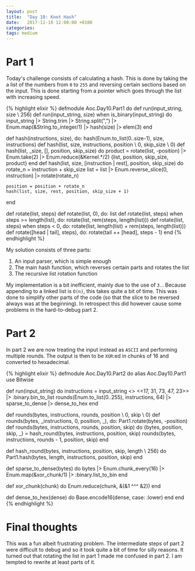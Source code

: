 ```yaml
---
layout: post
title:  "Day 10: Knot Hash"
date:   2017-12-10 12:00:00 +0100
categories:
tags: medium
---
```

# Part 1
Today's challenge consists of calculating a hash. This is done by taking the
a list of the numbers from `0` to `255` and reversing certain sections based on
the input. This is done starting from a pointer which goes through the list with
increasing speed.

{% highlight elixir %}
defmodule Aoc.Day10.Part1 do
  def run(input_string, size \\ 256)
  def run(input_string, size) when is_binary(input_string) do
    input_string |> String.trim |> String.split(",") |> Enum.map(&String.to_integer/1)
    |> hash(size)
    |> elem(3)
  end

  def hash(instructions, size), do: hash(Enum.to_list(0..size-1), size, instructions)
  def hash(list, size, instructions, position \\ 0, skip_size \\ 0)
  def hash(list, _size, [], position, skip_size) do
    product = rotate(list, -position) |> Enum.take(2) |> Enum.reduce(&Kernel.*/2)
    {list, position, skip_size, product}
  end
  def hash(list, size, [instruction | rest], position, skip_size) do
    rotate_n = instruction + skip_size
    list = list
           |> Enum.reverse_slice(0, instruction)
           |> rotate(rotate_n)

    position = position + rotate_n
    hash(list, size, rest, position, skip_size + 1)
  end

  def rotate(list, steps)
  def rotate(list, 0), do: list
  def rotate(list, steps) when steps >= length(list), do: rotate(list, rem(steps, length(list)))
  def rotate(list, steps) when steps < 0, do: rotate(list, length(list) + rem(steps, length(list)))
  def rotate([head | tail], steps), do: rotate(tail ++ [head], steps - 1)
end
{% endhighlight %}

My solution consists of three parts:
1. An input parser, which is simple enough
2. The main hash function, which reverses certain parts and rotates the list
3. The recursive list rotation function

My implementation is a bit inefficient, mainly due to the use of `3.`. Because
appending to a linked list is `O(n)`, this takes quite a bit of time. This was
done to simplify other parts of the code (so that the slice to be reversed
always was at the beginning). In retrospect this did however cause some problems
in the hard-to-debug part 2.

# Part 2
In part 2 we are now treating the input instead as `ASCII` and performing
multiple rounds. The output is then to be `XOR`:ed in chunks of 16 and converted
to hexadecimal.

{% highlight elixir %}
defmodule Aoc.Day10.Part2 do
  alias Aoc.Day10.Part1
  use Bitwise

  def run(input_string) do
    instructions = input_string <> <<17, 31, 73, 47, 23>> |> :binary.bin_to_list
    rounds(Enum.to_list(0..255), instructions, 64)
    |> sparse_to_dense
    |> dense_to_hex
  end

  def rounds(bytes, instructions, rounds, position \\ 0, skip \\ 0)
  def rounds(bytes, _instructions, 0, position, _), do: Part1.rotate(bytes, -position)
  def rounds(bytes, instructions, rounds, position, skip) do
    {bytes, position, skip, _} = hash_round(bytes, instructions, position, skip)
    rounds(bytes, instructions, rounds - 1, position, skip)
  end

  def hash_round(bytes, instructions, position, skip, length \\ 256) do
    Part1.hash(bytes, length, instructions, position, skip)
  end

  def sparse_to_dense(bytes) do
    bytes
    |> Enum.chunk_every(16)
    |> Enum.map(&xor_chunk/1)
    |> :binary.list_to_bin
  end

  def xor_chunk(chunk) do
    Enum.reduce(chunk, &(&1 ^^^ &2))
  end

  def dense_to_hex(dense) do
    Base.encode16(dense, case: :lower)
  end
end
{% endhighlight %}

# Final thoughts
This was a fun albeit frustrating problem. The intermediate steps of part 2 were
difficult to debug and so it took quite a bit of time for silly reasons. It
turned out that rotating the list in part 1 made me confused in part 2. I am
tempted to rewrite at least parts of it.
